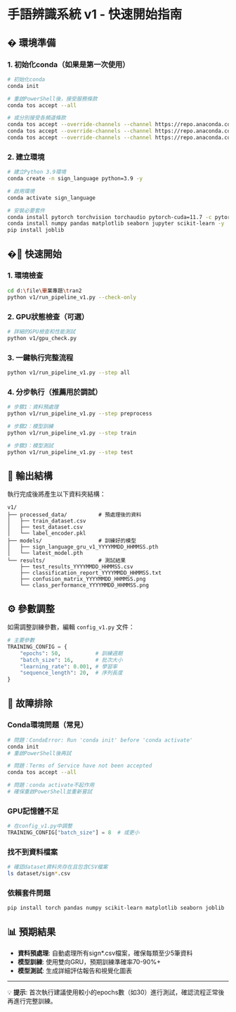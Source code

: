 # 手語辨識系統 v1 - 快速開始指南

## � 環境準備

### 1. 初始化conda（如果是第一次使用）
```bash
# 初始化conda
conda init

# 重啟PowerShell後，接受服務條款
conda tos accept --all

# 或分別接受各頻道條款
conda tos accept --override-channels --channel https://repo.anaconda.com/pkgs/main
conda tos accept --override-channels --channel https://repo.anaconda.com/pkgs/r
conda tos accept --override-channels --channel https://repo.anaconda.com/pkgs/msys2
```

### 2. 建立環境
```bash
# 建立Python 3.9環境
conda create -n sign_language python=3.9 -y

# 啟用環境
conda activate sign_language

# 安裝必要套件
conda install pytorch torchvision torchaudio pytorch-cuda=11.7 -c pytorch -c nvidia -y
conda install numpy pandas matplotlib seaborn jupyter scikit-learn -y
pip install joblib
```

## �🚀 快速開始

### 1. 環境檢查
```bash
cd d:\file\畢業專題\tran2
python v1/run_pipeline_v1.py --check-only
```

### 2. GPU狀態檢查（可選）
```bash
# 詳細的GPU檢查和性能測試
python v1/gpu_check.py
```

### 3. 一鍵執行完整流程
```bash
python v1/run_pipeline_v1.py --step all
```

### 4. 分步執行（推薦用於調試）
```bash
# 步驟1：資料預處理
python v1/run_pipeline_v1.py --step preprocess

# 步驟2：模型訓練  
python v1/run_pipeline_v1.py --step train

# 步驟3：模型測試
python v1/run_pipeline_v1.py --step test
```

## 📁 輸出結構
執行完成後將產生以下資料夾結構：
```
v1/
├── processed_data/          # 預處理後的資料
│   ├── train_dataset.csv
│   ├── test_dataset.csv
│   └── label_encoder.pkl
├── models/                  # 訓練好的模型
│   ├── sign_language_gru_v1_YYYYMMDD_HHMMSS.pth
│   └── latest_model.pth
└── results/                 # 測試結果
    ├── test_results_YYYYMMDD_HHMMSS.csv
    ├── classification_report_YYYYMMDD_HHMMSS.txt
    ├── confusion_matrix_YYYYMMDD_HHMMSS.png
    └── class_performance_YYYYMMDD_HHMMSS.png
```

## ⚙️ 參數調整

如需調整訓練參數，編輯 `config_v1.py` 文件：

```python
# 主要參數
TRAINING_CONFIG = {
    "epochs": 50,           # 訓練週期
    "batch_size": 16,       # 批次大小
    "learning_rate": 0.001, # 學習率
    "sequence_length": 20,  # 序列長度
}
```

## 🔧 故障排除

### Conda環境問題（常見）
```bash
# 問題：CondaError: Run 'conda init' before 'conda activate'
conda init
# 重啟PowerShell後再試

# 問題：Terms of Service have not been accepted
conda tos accept --all

# 問題：conda activate不起作用
# 確保重啟PowerShell並重新嘗試
```

### GPU記憶體不足
```python
# 在config_v1.py中調整
TRAINING_CONFIG["batch_size"] = 8  # 或更小
```

### 找不到資料檔案
```bash
# 確認dataset資料夾存在且包含CSV檔案
ls dataset/sign*.csv
```

### 依賴套件問題
```bash
pip install torch pandas numpy scikit-learn matplotlib seaborn joblib
```

## 📊 預期結果

- **資料預處理**: 自動處理所有sign*.csv檔案，確保每類至少5筆資料
- **模型訓練**: 使用雙向GRU，預期訓練準確率70-90%+
- **模型測試**: 生成詳細評估報告和視覺化圖表

---
💡 **提示**: 首次執行建議使用較小的epochs數（如30）進行測試，確認流程正常後再進行完整訓練。
